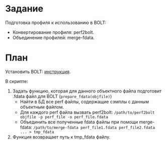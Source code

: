 # Задание
Подготовка профиля к использованию в BOLT:
- Конвертирование профиля: perf2bolt.
- Объединение профилей: merge-fdata.
# План
Установить BOLT: [инструкция](https://github.com/facebookincubator/BOLT/tree/main/bolt#manual-build).

В скрипте:
1. Задать функцию, которая для данного объектного файла подготовит .fdata файл
    для BOLT (`prepare_fdata(objfile)`)
    - Найти в БД все perf файлы, содержащие сэмплы с данным объектным файлом.
    - Для каждого perf файла вызвать perf2bolt:
        `/path/to/perf2bolt objfile -p perf_file -o perf_file.fdata`
    - Объединить все полученные fdata файлы при помощи merge-fdata:
        `/path/to/merge-fdata perf_file1.fdata perf_file2.fdata ... > tmp_fdata`
2. Функция возвращает путь к tmp_fdata файлу.
